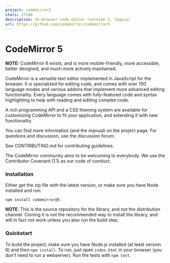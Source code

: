 ```yaml
---
project: codemirror5
stars: 27146
description: In-browser code editor (version 5, legacy)
url: https://github.com/codemirror/codemirror5
---
```


CodeMirror 5
============

**NOTE:** CodeMirror 6 exists, and is more mobile-friendly, more accessible, better designed, and much more actively maintained.

CodeMirror is a versatile text editor implemented in JavaScript for the browser. It is specialized for editing code, and comes with over 100 language modes and various addons that implement more advanced editing functionality. Every language comes with fully-featured code and syntax highlighting to help with reading and editing complex code.

A rich programming API and a CSS theming system are available for customizing CodeMirror to fit your application, and extending it with new functionality.

You can find more information (and the manual) on the project page. For questions and discussion, use the discussion forum.

See CONTRIBUTING.md for contributing guidelines.

The CodeMirror community aims to be welcoming to everybody. We use the Contributor Covenant (1.1) as our code of conduct.

### Installation

Either get the zip file with the latest version, or make sure you have Node installed and run:

```
npm install codemirror@5
```

**NOTE**: This is the source repository for the library, and not the distribution channel. Cloning it is not the recommended way to install the library, and will in fact not work unless you also run the build step.

### Quickstart

To build the project, make sure you have Node.js installed (at least version 6) and then `npm install`. To run, just open `index.html` in your browser (you don't need to run a webserver). Run the tests with `npm test`.
